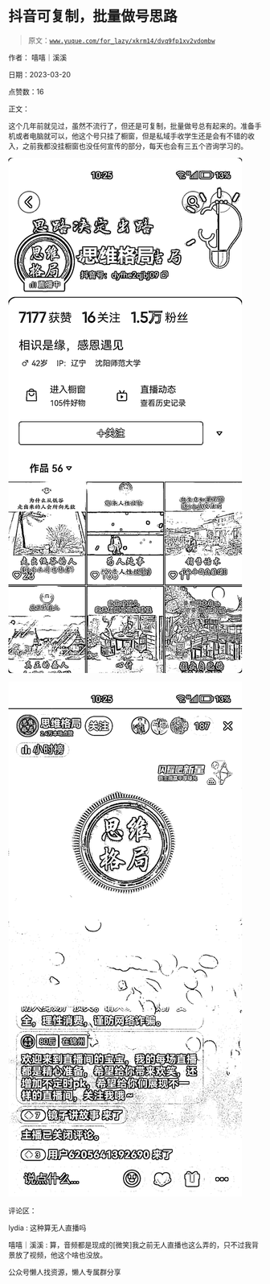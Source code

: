 # 抖音可复制，批量做号思路

> 原文：[`www.yuque.com/for_lazy/xkrm14/dvq9fp1xv2vdombw`](https://www.yuque.com/for_lazy/xkrm14/dvq9fp1xv2vdombw)



作者： 嘻嘻｜溪溪



日期：2023-03-20



点赞数：16



正文：



这个几年前就见过，虽然不流行了，但还是可复制，批量做号总有起来的。准备手机或者电脑就可以，他这个号只挂了橱窗，但是私域手收学生还是会有不错的收入，之前我都没挂橱窗也没任何宣传的部分，每天也会有三五个咨询学习的。



![](img/81e4706d8bfe826e56385848e214a8f4.png)



![](img/61fb27df9837db7fbaa78ff0afaddb01.png)  

评论区：



lydia : 这种算无人直播吗



嘻嘻｜溪溪 : 算，音频都是现成的[微笑]我之前无人直播也这么弄的，只不过我背景放了视频，他这个啥也没放。



公众号懒人找资源，懒人专属群分享

